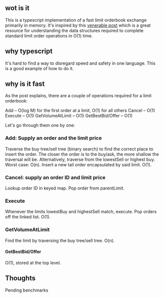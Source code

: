 ## wot is it

This is a typescript implementation of a fast limit orderbook exchange primarily in memory. It's inspired by this [venerable post](https://web.archive.org/web/20110219163448/http://howtohft.wordpress.com/2011/02/15/how-to-build-a-fast-limit-order-book/) which is a great resource for understanding the data structures required to complete standard limit order operations in O(1) time.

## why typescript

It's hard to find a way to disregard speed and safety in one language. This is a good example of how to do it.

## why is it fast

As the post explains, there are a couple of operations required for a limit orderbook:

Add – O(log M) for the first order at a limit, O(1) for all others
Cancel – O(1)
Execute – O(1)
GetVolumeAtLimit – O(1)
GetBestBid/Offer – O(1)

Let's go through them one by one:

### Add: Supply an order and the limit price

Traverse the buy tree/sell tree (binary search) to find the correct place to insert the order. The closer the order is to the buy/ask, the more
shallow the traversal will be. Alternatively, traverse from the lowestSell or highest buy. Worst case: O(n). Insert a new tail order encapsulated by said limit. O(1).

### Cancel: supply an order ID and limit price

Lookup order ID in keyed map. Pop order from parentLimit.

### Execute

Whenever the limits lowestBuy and highestSell match, execute. Pop orders off the linked list. O(1).

### GetVolumeAtLimit

Find the limit by traversing the buy tree/sell tree. O(n).

#### GetBestBid/Offer

O(1), stored at the top level.

## Thoughts

Pending benchmarks
